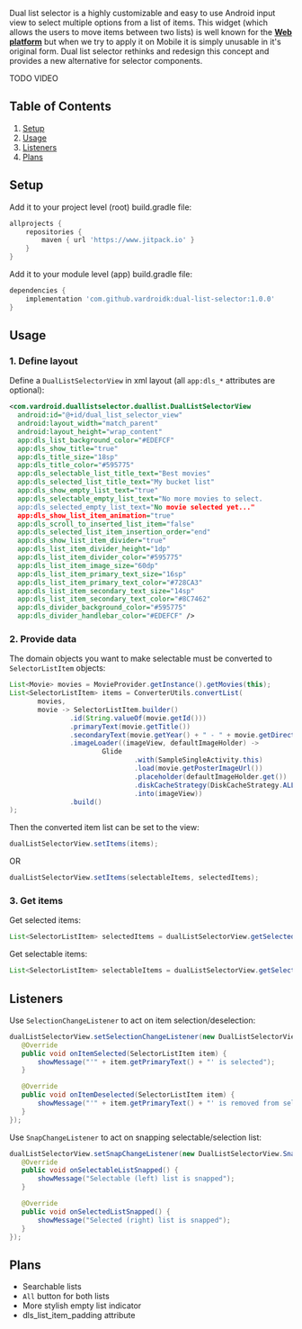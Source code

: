 Dual list selector is a highly customizable and easy to use Android input view to select multiple options from a list of items. This widget (which allows the users to move items between two lists) is well known for the [**Web platform**](https://www.jqueryscript.net/blog/best-dual-list-box.html) but when we try to apply it on Mobile it is simply unusable in it's original form. Dual list selector rethinks and redesign this concept and provides a new alternative for selector components.

TODO VIDEO

## Table of Contents
1. [Setup](#setup)
1. [Usage](#usage)
1. [Listeners](#listeners)
1. [Plans](#plans)

## Setup
Add it to your project level (root) build.gradle file:
```gradle
allprojects {
    repositories {
        maven { url 'https://www.jitpack.io' }
    }
}
```
Add it to your module level (app) build.gradle file:
```gradle
dependencies {
    implementation 'com.github.vardroidk:dual-list-selector:1.0.0'
}
```
## Usage
### 1. Define layout
Define a `DualListSelectorView` in xml layout (all `app:dls_*` attributes are optional):

```xml
<com.vardroid.duallistselector.duallist.DualListSelectorView
  android:id="@+id/dual_list_selector_view"
  android:layout_width="match_parent"
  android:layout_height="wrap_content"
  app:dls_list_background_color="#EDEFCF"
  app:dls_show_title="true"
  app:dls_title_size="18sp"
  app:dls_title_color="#595775"
  app:dls_selectable_list_title_text="Best movies"
  app:dls_selected_list_title_text="My bucket list"
  app:dls_show_empty_list_text="true"
  app:dls_selectable_empty_list_text="No more movies to select.
  app:dls_selected_empty_list_text="No movie selected yet..."
  app:dls_show_list_item_animation="true"
  app:dls_scroll_to_inserted_list_item="false"
  app:dls_selected_list_item_insertion_order="end"
  app:dls_show_list_item_divider="true"
  app:dls_list_item_divider_height="1dp"
  app:dls_list_item_divider_color="#595775"
  app:dls_list_item_image_size="60dp"
  app:dls_list_item_primary_text_size="16sp"
  app:dls_list_item_primary_text_color="#728CA3"
  app:dls_list_item_secondary_text_size="14sp"
  app:dls_list_item_secondary_text_color="#8C7462"
  app:dls_divider_background_color="#595775"
  app:dls_divider_handlebar_color="#EDEFCF" />
 ```
 
 ### 2. Provide data
 The domain objects you want to make selectable must be converted to `SelectorListItem` objects:
 ```java
List<Movie> movies = MovieProvider.getInstance().getMovies(this);
List<SelectorListItem> items = ConverterUtils.convertList(
        movies,
        movie -> SelectorListItem.builder()
                .id(String.valueOf(movie.getId()))                              // Mandatory, must be unique
                .primaryText(movie.getTitle())                                  // Mandatory, non-null
                .secondaryText(movie.getYear() + " - " + movie.getDirector())   // Optional, nullable
                .imageLoader((imageView, defaultImageHolder) ->                 // Optional, nullable, default (letter) image can be used as placeholder
                        Glide                                                   // Glide is just an example, any image loading implementation can be used
                                .with(SampleSingleActivity.this)
                                .load(movie.getPosterImageUrl())
                                .placeholder(defaultImageHolder.get())
                                .diskCacheStrategy(DiskCacheStrategy.ALL)
                                .into(imageView))
                .build()
);
 ```
 Then the converted item list can be set to the view:
 ```java
dualListSelectorView.setItems(items);
 ```
 OR
  ```java
dualListSelectorView.setItems(selectableItems, selectedItems);
 ```
 
### 3. Get items
Get selected items:
 ```java
List<SelectorListItem> selectedItems = dualListSelectorView.getSelectedItems();
 ```
Get selectable items:
 ```java
List<SelectorListItem> selectableItems = dualListSelectorView.getSelectableItems();
 ```
## Listeners
Use `SelectionChangeListener` to act on item selection/deselection:
 ```java
dualListSelectorView.setSelectionChangeListener(new DualListSelectorView.SelectionChangeListener() {
    @Override
    public void onItemSelected(SelectorListItem item) {
        showMessage("'" + item.getPrimaryText() + "' is selected");
    }

    @Override
    public void onItemDeselected(SelectorListItem item) {
        showMessage("'" + item.getPrimaryText() + "' is removed from selection");
    }
});
 ```
Use `SnapChangeListener` to act on snapping selectable/selection list:
 ```java
dualListSelectorView.setSnapChangeListener(new DualListSelectorView.SnapChangeListener() {
    @Override
    public void onSelectableListSnapped() {
        showMessage("Selectable (left) list is snapped");
    }

    @Override
    public void onSelectedListSnapped() {
        showMessage("Selected (right) list is snapped");
    }
});
 ```
 
 ## Plans
 * Searchable lists
 * `All` button for both lists
 * More stylish empty list indicator
 * dls_list_item_padding attribute